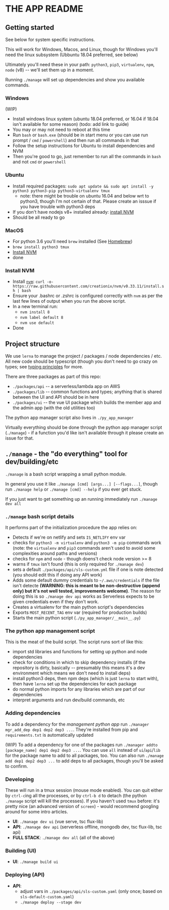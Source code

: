 # THE APP README

## Getting started

See below for system specific instructions.

This will work for Windows, Macos, and Linux, though for Windows you'll need the linux subsystem (Ubbuntu 18.04 preferred, see below)

Ultimately you'll need these in your path: `python3`, `pip3`, `virtualenv`, `npm`, `node` (v8) -- we'll set them up in a moment.

Running `./manage` will set up dependencies and show you available commands.

### Windows

(WIP)

* Install windows linux system (ubuntu 18.04 preferred, or 16.04 if 18.04 isn't available for some reason) (todo: add link to guide)
* You may or may not need to reboot at this time
* Run `bash` or `bash.exe` (should be in start menu or you can use run prompt / `cmd` / `powershell`) and then run all commands in that
* Follow the setup instructions for Ubuntu to install dependencies and NVM
* Then you're good to go, just remember to run all the commands in `bash` and not `cmd` or `powershell`

### Ubuntu

* Install required packages: `sudo apt update && sudo apt install -y python3 python3-pip python3-virtualenv tmux`
  * note: there might be trouble on ubuntu 16.04 and below wrt to python3, though I'm not certain of that. Please create an isssue if you have trouble with python3 deps
* If you don't have nodejs v8+ installed already: [install NVM](#install-nvm)
* Should be all ready to go

### MacOS

* For python 3.6 you'll need `brew` installed (See [Homebrew](https://brew.sh/))
* `brew install python3 tmux`
* [Install NVM](#install-nvm)
* done

### Install NVM

* Install [`nvm`](https://github.com/creationix/nvm): `curl -o- https://raw.githubusercontent.com/creationix/nvm/v0.33.11/install.sh | bash`
* Ensure your .bashrc or .zshrc is configured correctly with `nvm` as per the last few lines of output when you run the above script.
* In a new terminal run:
  * `nvm install 8`
  * `nvm label default 8`
  * `nvm use default`
* Done

## Project structure

We use `lerna` to manage the project / packages / node dependencies / etc. All new code should be typescript (though you don't need to go crazy on types; see [typing principles](#typing-principles) for more.

There are three packages as part of this repo:

* `./packages/api` -- a serverless/lambda app on AWS
* `./packages/lib` -- common functions and types; anything that is shared between the UI and API should be in here
* `./packages/ui` -- the vue UI package which builds the member app and the admin app (with the old utilities too)

The python app manager script also lives in `./py_app_manager`

Virtually everything should be done through the python app manager script (`./manage`) - if a function you'd like isn't available through it please create an issue for that.

## `./manage` - the "do everything" tool for dev/building/etc

`./manage` is a bash script wrapping a small python module. 

In general you use it like `./manage [cmd] [args...] [--flags...]`, though run `./manage help` or `./manage [cmd] --help` if you ever get stuck.

If you just want to get something up an running immediately run `./manage dev all`

### `./manage` bash script details

It performs part of the initialization procedure the app relies on:

* Detects if we're on netlify and sets `IS_NETLIFY` env var
* checks for `python3 -m virtualenv` and `python3 -m pip` commands work (note: the `virtualenv` and `pip3` commands aren't used to avoid some complexities around paths and versions)
* checks for `npm` and `node` - though doens't check node version >= 8
* warns if `tmux` isn't found (this is only required for `./manage dev`)
* sets a default `./packages/api/sls-custom.yml` file if one is note detected (you should edit this if doing any API work)
* Adds some default dummy credentials to `~/.aws/credentials` if the file isn't detecte **(WARNING: this is meant to be non-destructive (append only) but it's not well tested, improvements welcome)**. The reason for doing this is so `./manage dev api` works as Serverless expects to be given credentials even if they don't work.
* Creates a virtualenv for the main python script's dependencies
* Exports `MOST_RECENT_TAG` env var (required for production builds)
* Starts the main python script (`./py_app_manager/__main__.py`)

### The python app management script

This is the meat of the build script. The script runs sort of like this:

* import std libraries and functions for setting up python and node dependencies
* check for conditions in which to skip dependency installs (if the repository is dirty, basically -- presumably this means it's a dev environment which means we don't need to install deps)
* install python3 deps, then npm deps (which is just `lerna` to start with), then have `lerna` set up the dependencies for each package
* do normal python imports for any libraries which are part of our dependencies
* interpret arguments and run dev/build commands, etc 

### Adding dependencies

To add a dependency for the *management python app* run `./manager mgr_add_dep dep1 dep2 dep3 ...`. They're installed from pip and `requirements.txt` is automatically updated

(WIP) To add a dependency for one of the packages run `./manager addto [package_name] dep1 dep2 dep3 ...`. You can use `all` instead of `ui`/`api`/`lib` for the package name to add to all packages, too. You can also run `./manage add dep1 dep2 dep3 ...` to add deps to all packages, though you'll be asked to confirm.

### Developing

These will run in a tmux session (mouse mode enabled). You can quit either by `ctrl-c`ing all the processes, or by `ctrl-b d` to detach (the python `./manage` script will kill the processes).
If you haven't used `tmux` before: it's pretty nice (an advanced version of `screen`) - would recommend googling around for some intro articles.

* **UI**: `./manage dev ui` (vue serve, tsc flux-lib)
* **API**: `./manage dev api` (serverless offline, mongodb dev, tsc flux-lib, tsc api)
* **FULL STACK**: `./manage dev all` (all of the above)

### Building (UI)

* **UI**: `./manage build ui`

### Deploying (API)

* **API**:
  * adjust vars in `./packages/api/sls-custom.yaml` (only once; based on `sls-default-custom.yaml`)
  * `./manage deploy --stage dev`
